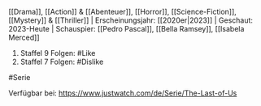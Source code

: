 [[Drama]], [[Action]] & [[Abenteuer]], [[Horror]], [[Science-Fiction]], [[Mystery]] & [[Thriller]] | Erscheinungsjahr: [[2020er|2023]] | Geschaut: 2023-Heute | Schauspier: [[Pedro Pascal]], [[Bella Ramsey]], [[Isabela Merced]]

1. Staffel 9 Folgen: #Like 
2. Staffel 7 Folgen: #Dislike


#Serie 

Verfügbar bei: https://www.justwatch.com/de/Serie/The-Last-of-Us